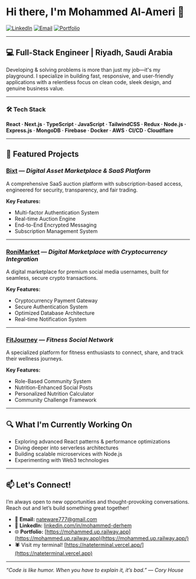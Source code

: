# Hi there, I'm Mohammed Al-Ameri 👋

[![LinkedIn](https://img.shields.io/badge/LinkedIn-Connect-blue)](https://linkedin.com/in/mohammed-derhem)
[![Email](https://img.shields.io/badge/Email-Contact-informational)](mailto:nateware777@gmail.com)
[![Portfolio](https://img.shields.io/badge/Portfolio-Visit-brightgreen)](https://mohammed.up.railway.app(https://mohammed.up.railway.app))

---

## 💻 Full-Stack Engineer | Riyadh, Saudi Arabia

Developing & solving problems is more than just my job—it's my playground. I specialize in building fast, responsive, and user-friendly applications with a relentless focus on clean code, sleek design, and genuine business value.

---

### 🛠️ Tech Stack

**React · Next.js · TypeScript · JavaScript · TailwindCSS · Redux · Node.js · Express.js · MongoDB · Firebase · Docker · AWS · CI/CD · Cloudflare**

---

## 🚀 Featured Projects

### [Bixt](https://www.bixt.shop) — *Digital Asset Marketplace & SaaS Platform*

A comprehensive SaaS auction platform with subscription-based access, engineered for security, transparency, and fair trading.

**Key Features:**
- Multi-factor Authentication System
- Real-time Auction Engine
- End-to-End Encrypted Messaging
- Subscription Management System

---

### [RoniMarket](https://www.ronimarket.com) — *Digital Marketplace with Cryptocurrency Integration*

A digital marketplace for premium social media usernames, built for seamless, secure crypto transactions.

**Key Features:**
- Cryptocurrency Payment Gateway
- Secure Authentication System
- Optimized Database Architecture
- Real-time Notification System

---

### [FitJourney](#) — *Fitness Social Network*

A specialized platform for fitness enthusiasts to connect, share, and track their wellness journeys.

**Key Features:**
- Role-Based Community System
- Nutrition-Enhanced Social Posts
- Personalized Nutrition Calculator
- Community Challenge Framework

---

## 🔍 What I'm Currently Working On

- Exploring advanced React patterns & performance optimizations  
- Diving deeper into serverless architectures  
- Building scalable microservices with Node.js  
- Experimenting with Web3 technologies

---

## 📫 Let's Connect!

I’m always open to new opportunities and thought-provoking conversations. Reach out and let’s build something great together!

- 📧 **Email:** nateware777@gmail.com  
- 💼 **LinkedIn:** [linkedin.com/in/mohammed-derhem](https://linkedin.com/in/mohammed-derhem)  
- 🌐 **Portfolio:** [https://mohammed.up.railway.app](https://mohammed.up.railway.app)(https://mohammed.up.railway.app/)
- 🕷️ Visit my terminal! [https://nateterminal.vercel.app/](https://nateterminal.vercel.app)

---

*“Code is like humor. When you have to explain it, it’s bad.” — Cory House*
